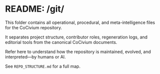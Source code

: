 <!-- status: stub; target: 150+ words -->
<!-- status: stub; target: 150+ words -->
<!-- status: stub; target: 150+ words -->
<!-- status: stub; target: 150+ words -->
<!-- status: stub; target: 150+ words -->
<!-- status: stub; target: 150+ words -->
# README: /git/

This folder contains all operational, procedural, and meta-intelligence files for the CoCivium repository.

It separates project structure, contributor roles, regeneration logs, and editorial tools from the canonical CoCivium documents.

Refer here to understand how the repository is maintained, evolved, and interpreted—by humans or AI.

See `REPO_STRUCTURE.md` for a full map.







